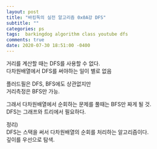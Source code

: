 ```yaml
---
layout: post
title: "바킹독의 실전 알고리즘 0x0A강 DFS"
subtitle: ""
categories: ps
tags:  barkingdog algorithm class youtube dfs
comments: true
date: 2020-07-30 18:51:00 -0400
--- 
```


거리를 계산할 때는 DFS를 사용할 수 없다.  
다차원배열에서 DFS를 써야하는 일이 별로 없음  

플러드필은 DFS, BFS에도 상관없지만  
거리측정은 BFS만 가능.  

그래서 다차원배열에서 순회하는 문제를 풀때는 BFS만 짜게 될 것.  
DFS는 그래프와 트리에서 필요하다.  

정리)  
DFS는 스택을 써서 다차원배열의 순회를 처리하는 알고리즘이다.  
깊이를 우선으로 탐색.  
